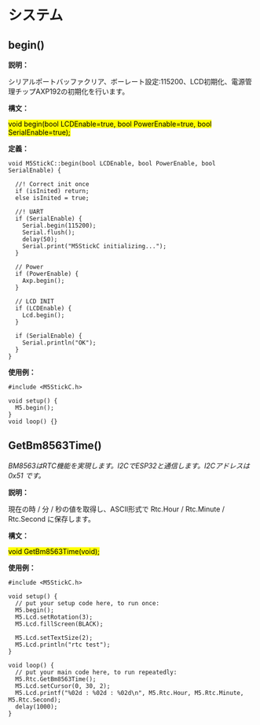 # システム

##  begin()

**説明：**

シリアルポートバッファクリア、ボーレート設定:115200、LCD初期化、電源管理チップAXP192の初期化を行います。  

**構文：**

<mark>void begin(bool LCDEnable=true, bool PowerEnable=true, bool SerialEnable=true);</mark>

**定義：**

```arduino
void M5StickC::begin(bool LCDEnable, bool PowerEnable, bool SerialEnable) {

  //! Correct init once
  if (isInited) return;
  else isInited = true;

  //! UART
  if (SerialEnable) {
    Serial.begin(115200);
    Serial.flush();
    delay(50);
    Serial.print("M5StickC initializing...");
  }

  // Power
  if (PowerEnable) {
    Axp.begin();
  }

  // LCD INIT
  if (LCDEnable) {
    Lcd.begin();
  }

  if (SerialEnable) {
    Serial.println("OK");
  }
}
```

**使用例：**

```arduino
#include <M5StickC.h>

void setup() {
  M5.begin();
}
void loop() {}
```

## GetBm8563Time()

*BM8563はRTC機能を実現します。I2CでESP32と通信します。I2Cアドレスは 0x51 です。*

**説明：**

現在の時 / 分 / 秒の値を取得し、ASCII形式で Rtc.Hour / Rtc.Minute / Rtc.Second に保存します。  

**構文：**

<mark>void GetBm8563Time(void);</mark>

**使用例：**

```arduino
#include <M5StickC.h>

void setup() {
  // put your setup code here, to run once:
  M5.begin();
  M5.Lcd.setRotation(3);
  M5.Lcd.fillScreen(BLACK);

  M5.Lcd.setTextSize(2);
  M5.Lcd.println("rtc test");
}

void loop() {
  // put your main code here, to run repeatedly:
  M5.Rtc.GetBm8563Time();
  M5.Lcd.setCursor(0, 30, 2);
  M5.Lcd.printf("%02d : %02d : %02d\n", M5.Rtc.Hour, M5.Rtc.Minute, M5.Rtc.Second);
  delay(1000);
}
```